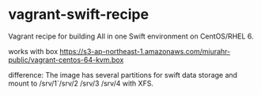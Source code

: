vagrant-swift-recipe
====================

Vagrant recipe for building All in one Swift environment on CentOS/RHEL 6.

works with box
https://s3-ap-northeast-1.amazonaws.com/miurahr-public/vagrant-centos-64-kvm.box

difference: 
The image has several partitions for swift data storage
and mount to /srv/1`/srv/2 /srv/3 /srv/4 with XFS.

